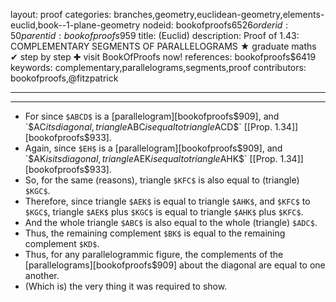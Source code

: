 layout: proof
categories: branches,geometry,euclidean-geometry,elements-euclid,book--1-plane-geometry
nodeid: bookofproofs$6526
orderid: 50
parentid: bookofproofs$959
title: (Euclid)
description:  Proof of 1.43: COMPLEMENTARY SEGMENTS OF PARALLELOGRAMS &#9733; graduate maths &#10004; step by step &#10010; visit BookOfProofs now!
references: bookofproofs$6419
keywords: complementary,parallelograms,segments,proof
contributors: bookofproofs,@fitzpatrick

---


---
* For since `$ABCD$` is a [parallelogram][bookofproofs$909], and `$AC$` its diagonal, triangle `$ABC$` is equal to triangle `$ACD$` [[Prop. 1.34]][bookofproofs$933].
* Again, since `$EH$` is a [parallelogram][bookofproofs$909], and `$AK$` is its diagonal, triangle `$AEK$` is equal to triangle `$AHK$` [[Prop. 1.34]][bookofproofs$933].
* So, for the same (reasons), triangle `$KFC$` is also equal to (triangle) `$KGC$`.
* Therefore, since triangle `$AEK$` is equal to triangle `$AHK$`, and `$KFC$` to `$KGC$`, triangle `$AEK$` plus `$KGC$` is equal to triangle `$AHK$` plus `$KFC$`.
* And the whole triangle `$ABC$` is also equal to the whole (triangle) `$ADC$`. 
* Thus, the remaining complement `$BK$` is equal to the remaining complement `$KD$`.
* Thus, for any parallelogrammic figure, the complements of the [parallelograms][bookofproofs$909] about the diagonal are equal to one another.
* (Which is) the very thing it was required to show.
